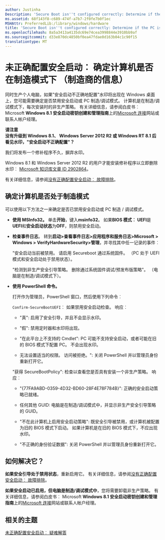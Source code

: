 ```yaml
---
author: Justinha
Description: 'Secure Boot isn''t configured correctly: Determine if the PC is in a manufacturing mode (info for manufacturers)'
ms.assetid: 68f143f8-c689-474f-a7b7-2f0fe7b0f1ec
MSHAttr: PreferredLib:/library/windows/hardware
title: 'Secure Boot isn''t configured correctly: Determine if the PC is in a manufacturing mode (info for manufacturers)'
ms.openlocfilehash: 8a5a3413a4135dc69e74cea3998844e3910bb9af
ms.sourcegitcommit: d33e870dc4850bf0ea47fdae0d163b04c1c90f15
translationtype: MT
---
```

# <a name="secure-boot-isnt-configured-correctly-determine-if-the-pc-is-in-a-manufacturing-mode-info-for-manufacturers"></a>未正确配置安全启动︰ 确定计算机是否在制造模式下 （制造商的信息）


同时生产个人电脑，如果"安全启动不正确地配置"水印将出现在 Windows 桌面上，您可能需要确定是否禁用安全启动或 PC 制造/调试模式。 计算机是在制造/调试模式下，每次安装时的非生产策略。 有关详细信息，请参阅白皮书︰ Microsoft **Windows 8.1 安全启动密钥创建和管理指南**上的[Microsoft 连接](http://go.microsoft.com/fwlink/p/?linkid=92770)网站或联系人帐户经理。

**请注意**  
**没有升级到 Windows 8.1、 Windows Server 2012 R2 或 Windows RT 8.1 后看见水印，"安全启动不正确配置"？**

我们将发布一个修补程序不久，摒弃水印。

Windows 8.1 和 Windows Server 2012 R2 的用户才能安装修补程序以立即删除水印︰ [Microsoft 知识库文章 ID 2902864](http://go.microsoft.com/fwlink/p/?linkid=329932)。

有关详细信息，请参阅[没有正确配置安全启动︰ 故障排除](secure-boot-isnt-configured-correctly-troubleshooting.md)。

 

## <a name="span-iddeterminingifthepcisinamanufacturingmodespanspan-iddeterminingifthepcisinamanufacturingmodespanspan-iddeterminingifthepcisinamanufacturingmodespandetermining-if-the-pc-is-in-a-manufacturing-mode"></a><span id="Determining_if_the_PC_is_in_a_manufacturing_mode"></span><span id="determining_if_the_pc_is_in_a_manufacturing_mode"></span><span id="DETERMINING_IF_THE_PC_IS_IN_A_MANUFACTURING_MODE"></span>确定计算机是否处于制造模式


可以使用以下方法之一来确定是否已禁用安全启动或 PC 制造 / 调试模式。

-   **使用 MSInfo32。** 单击**开始**，键入**msinfo32**。 如果**BIOS 模式︰ UEFI**是**UEFI**和**安全启动状态**为**OFF**，则禁用安全启动。

-   **检查事件日志**。 转到**启动&gt;查看事件日志&gt;应用程序和服务日志&gt;Microsoft &gt; Windows &gt; VerifyHardwareSecurity&gt;管理**，并寻找其中任一记录的事件︰

    "安全启动当前被禁用。 请启用 Secureboot 通过系统固件。 （PC 处于 UEFI 模式和安全启动处于禁用状态）。

    "检测到非生产安全引导策略。 删除通过系统固件调试/预发布版策略"。 （电脑是在制造/调试模式下）。

-   **使用 PowerShell 命令。**

    打开作为管理员，PowerShell 窗口，然后使用下列命令︰

    `Confirm-SecureBootUEFI`︰ 如果禁用安全启动检查。 响应︰

    -   "真": 启用了安全引导，并且不会显示水印。

    -   "假": 禁用定时器和水印将出现。

    -   "在此平台上不支持的 Cmdlet": PC 可能不支持安全启动，或者可能在旧的 BIOS 模式下配置 PC。 不会出现水印。

    -   无法设置适当的权限。 访问被拒绝。": 关闭 PowerShell 并以管理员身份重新打开它。

    "获得 SecureBootPolicy": 检查以查看您是否具有安装一个非生产策略。 响应︰

    -   "{77FA9ABD-0359-4D32-BD60-28F4E78F784B}": 正确的安全启动策略已就绪。

    -   任何其他 GUID: 电脑是在制造/调试模式中，并显示非生产安全引导策略的 GUID。

    -   "不在此计算机上启用安全启动策略": 既安全引导被禁用，或计算机被配置为旧的 BIOS 模式下启动。 如果计算机是在旧的 BIOS 模式下，不应出现水印。

    -   "不正确的身份验证数据": 关闭 PowerShell 并以管理员身份重新打开它。

## <a name="span-idhowdoifixitspanspan-idhowdoifixitspanspan-idhowdoifixitspanhow-do-i-fix-it"></a><span id="How_do_I_fix_it_"></span><span id="how_do_i_fix_it_"></span><span id="HOW_DO_I_FIX_IT_"></span>如何解决它？


**如果安全引导处于禁用状态**，重新启用它。 有关详细信息，请参阅[没有正确配置安全启动︰ 故障排除](secure-boot-isnt-configured-correctly-troubleshooting.md)。

**如果安全启动已启用，但电脑是制造/调试模式中**，您将需要卸载非生产策略。 有关详细信息，请参阅白皮书︰ Microsoft **Windows 8.1 安全启动密钥创建和管理指南**上的[Microsoft 连接](http://go.microsoft.com/fwlink/p/?linkid=92770)网站或联系人帐户经理。

## <a name="span-idrelatedtopicsspanrelated-topics"></a><span id="related_topics"></span>相关的主题


[未正确配置安全启动︰ 疑难解答](secure-boot-isnt-configured-correctly-troubleshooting.md)

 

 






